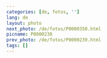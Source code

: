 ```yaml
---
categories: [de, fotos, '']
lang: de
layout: photo
next_photo: /de/fotos/P0000350.html
picname: P0000238
prev_photo: /de/fotos/P0000239.html
tags: []
---
```

